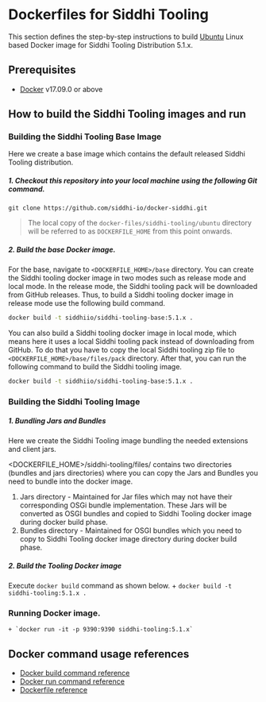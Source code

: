 # Dockerfiles for Siddhi Tooling #

This section defines the step-by-step instructions to build [Ubuntu](https://hub.docker.com/_/ubuntu/) Linux based Docker image for Siddhi Tooling Distribution 5.1.x.

## Prerequisites

* [Docker](https://www.docker.com/get-docker) v17.09.0 or above

## How to build the Siddhi Tooling images and run

### Building the Siddhi Tooling Base Image
Here we create a base image which contains the default released Siddhi Tooling distribution. 

##### 1. Checkout this repository into your local machine using the following Git command.

```
git clone https://github.com/siddhi-io/docker-siddhi.git
```

>The local copy of the `docker-files/siddhi-tooling/ubuntu` directory will be referred to as `DOCKERFILE_HOME` from this point onwards.

##### 2. Build the base Docker image.

For the base, navigate to `<DOCKERFILE_HOME>/base` directory. You can create the Siddhi tooling docker image in two modes such as release mode and local mode. In the release mode, the Siddhi tooling pack will be downloaded from GitHub releases. Thus, to build a Siddhi tooling docker image in release mode use the following build command.

```sh
docker build -t siddhiio/siddhi-tooling-base:5.1.x . 
```

You can also build a Siddhi tooling docker image in local mode, which means here it uses a local Siddhi tooling pack instead of downloading from GitHub. To do that you have to copy the local Siddhi tooling zip file to `<DOCKERFILE_HOME>/base/files/pack` directory. After that, you can run the following command to build the Siddhi tooling image.

```sh
docker build -t siddhiio/siddhi-tooling-base:5.1.x .
```

### Building the Siddhi Tooling Image

##### 1. Bundling Jars and Bundles
Here we create the Siddhi Tooling image bundling the needed extensions and client jars.
       
<DOCKERFILE_HOME>/siddhi-tooling/files/ contains two directories (bundles and jars directories) where you can copy the Jars and Bundles you need to bundle into the docker image.
1. Jars directory - Maintained for Jar files which may not have their corresponding OSGi bundle implementation. These Jars will be converted as OSGI bundles and copied to Siddhi Tooling docker image during docker build phase. 
2. Bundles directory - Maintained for OSGI bundles which you need to copy to Siddhi Tooling docker image directory during docker build phase.
  
##### 2. Build the Tooling Docker image
  Execute `docker build` command as shown below. 
    + `docker build -t siddhi-tooling:5.1.x .`
    
### Running Docker image.

    + `docker run -it -p 9390:9390 siddhi-tooling:5.1.x`    

## Docker command usage references

* [Docker build command reference](https://docs.docker.com/engine/reference/commandline/build/)
* [Docker run command reference](https://docs.docker.com/engine/reference/run/)
* [Dockerfile reference](https://docs.docker.com/engine/reference/builder/)